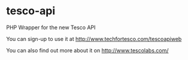 tesco-api
=========

PHP Wrapper for the new Tesco API

You can sign-up to use it at http://www.techfortesco.com/tescoapiweb

You can also find out more about it on http://www.tescolabs.com/

